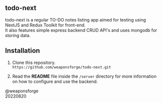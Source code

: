## todo-next

todo-next is a regular TO-DO notes listing app aimed for testing using NextJS and Redux Toolkit for front-end.<br>It also features simple express backend CRUD API's and uses mongodb for storing data.

## Installation

1. Clone this repository.<br>
`https://github.com/weaponsforge/todo-next.git`

2. Read the **README** file inside the `/server` directory for more information on how to configure and use the backend.

@weaponsforge<br>
20220820

